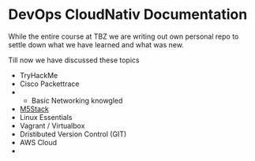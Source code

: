 # DevOps CloudNativ Documentation

While the entire course at TBZ we are writing out own personal repo to settle down what we have learned and what was new.

Till now we have discussed these topics
-   TryHackMe
-   Cisco Packettrace
-   -   Basic Networking knowgled
-   [M5Stack](M5Stack/README.md)
-   Linux Essentials
-   Vagrant / Virtualbox
-   Dristibuted Version Control (GIT)
-   AWS Cloud
-   

